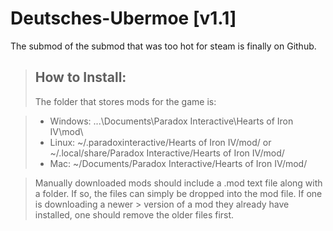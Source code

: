 # Deutsches-Ubermoe [v1.1]

The submod of the submod that was too hot for steam is finally on Github.

> ## How to Install:
> The folder that stores mods for the game is:

> * Windows: ...\Documents\Paradox Interactive\Hearts of Iron IV\mod\
> * Linux: ~/.paradoxinteractive/Hearts of Iron IV/mod/ or ~/.local/share/Paradox Interactive/Hearts of Iron IV/mod/
> * Mac: ~/Documents/Paradox Interactive/Hearts of Iron IV/mod/

> Manually downloaded mods should include a .mod text file along with a folder. If so, the files can simply be dropped into the mod file. If one is downloading a newer > version of a mod they already have installed, one should remove the older files first.
